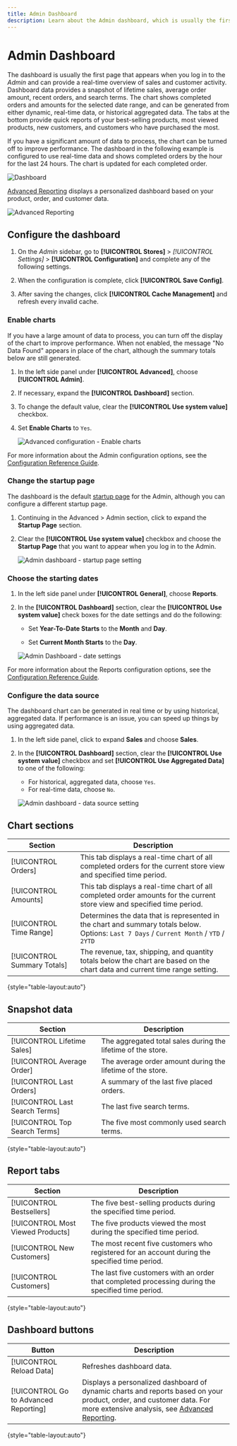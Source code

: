 ```yaml
---
title: Admin Dashboard
description: Learn about the Admin dashboard, which is usually the first page that appears when you log in. 
---
```

# Admin Dashboard

The dashboard is usually the first page that appears when you log in to the _Admin_ and can provide a real-time overview of sales and customer activity. Dashboard data provides a snapshot of lifetime sales, average order amount, recent orders, and search terms. The chart shows completed orders and amounts for the selected date range, and can be generated from either dynamic, real-time data, or historical aggregated data. The tabs at the bottom provide quick reports of your best-selling products, most viewed products, new customers, and customers who have purchased the most.

If you have a significant amount of data to process, the chart can be turned off to improve performance. The dashboard in the following example is configured to use real-time data and shows completed orders by the hour for the last 24 hours. The chart is updated for each completed order.

![Dashboard](./assets/dashboard-full.png)<!-- zoom -->

[Advanced Reporting](business-intelligence.md#advanced-reporting) displays a personalized dashboard based on your product, order, and customer data.

![Advanced Reporting](./assets/dashboard-advanced-reporting.png)<!-- zoom -->

## Configure the dashboard

1. On the _Admin_ sidebar, go to **[!UICONTROL Stores]** > _[!UICONTROL Settings]_ > **[!UICONTROL Configuration]** and complete any of the following settings.

1. When the configuration is complete, click **[!UICONTROL Save Config]**.

1. After saving the changes, click **[!UICONTROL Cache Management]** and refresh every invalid cache.

### Enable charts

If you have a large amount of data to process, you can turn off the display of the chart to improve performance. When not enabled, the message "No Data Found" appears in place of the chart, although the summary totals below are still generated.

1. In the left side panel under **[!UICONTROL Advanced]**, choose **[!UICONTROL Admin]**.

1. If necessary, expand the **[!UICONTROL Dashboard]** section.

1. To change the default value, clear the **[!UICONTROL Use system value]** checkbox.

1. Set **Enable Charts** to `Yes`.

   ![Advanced configuration - Enable charts](./assets/admin-dashboard-config.png)<!-- zoom -->

For more information about the Admin configuration options, see the [Configuration Reference Guide](https://docs.magento.com/user-guide/configuration/advanced/admin.html).

### Change the startup page

The dashboard is the default [startup page](https://docs.magento.com/user-guide/configuration/advanced/admin.html) for the Admin, although you can configure a different startup page.

1. Continuing in the Advanced > Admin section, click to expand the **Startup Page** section.

1. Clear the **[!UICONTROL Use system value]** checkbox and choose the **Startup Page** that you want to appear when you log in to the Admin.

   ![Admin dashboard - startup page setting](./assets/admin-startup-page.png)<!-- zoom -->

### Choose the starting dates

1. In the left side panel under **[!UICONTROL General]**, choose **Reports**.

1. In the **[!UICONTROL Dashboard]** section, clear the **[!UICONTROL Use system value]** check boxes for the date settings and do the following:

   - Set **Year-To-Date Starts** to the **Month** and **Day**.

   - Set **Current Month Starts** to the **Day**.

   ![Admin Dashboard - date settings](./assets/reports-dashboard.png)<!-- zoom -->

For more information about the Reports configuration options, see the [Configuration Reference Guide](https://docs.magento.com/user-guide/configuration/general/reports.html).

### Configure the data source

The dashboard chart can be generated in real time or by using historical, aggregated data. If performance is an issue, you can speed up things by using aggregated data.

1. In the left side panel, click to expand **Sales** and choose **Sales**.

1. In the **[!UICONTROL Dashboard]** section, clear the **[!UICONTROL Use system value]** checkbox and set **[!UICONTROL Use Aggregated Data]** to one of the following:

   - For historical, aggregated data, choose `Yes`.
   - For real-time data, choose `No`.

   ![Admin dashboard - data source setting](./assets/config-sales-dashboard.png)<!-- zoom -->

## Chart sections

|Section|Description|
|--- |--- |
|[!UICONTROL Orders]|This tab displays a real-time chart of all completed orders for the current store view and specified time period.|
|[!UICONTROL Amounts]|This tab displays a real-time chart of all completed order amounts for the current store view and specified time period.|
|[!UICONTROL Time Range]|Determines the data that is represented in the chart and summary totals below. Options: `Last 7 Days` / `Current Month` / `YTD` / `2YTD`|
|[!UICONTROL Summary Totals]|The revenue, tax, shipping, and quantity totals below the chart are based on the chart data and current time range setting.|

{style="table-layout:auto"}

## Snapshot data

|Section|Description|
|--- |--- |
|[!UICONTROL Lifetime Sales]|The aggregated total sales during the lifetime of the store.|
|[!UICONTROL Average Order]|The average order amount during the lifetime of the store.|
|[!UICONTROL Last Orders]| A summary of the last five placed orders.|
|[!UICONTROL Last Search Terms]|The last five search terms.|
|[!UICONTROL Top Search Terms]|The five most commonly used search terms.|

{style="table-layout:auto"}

## Report tabs

|Section|Description|
|--- |--- |
|[!UICONTROL Bestsellers]|The five best-selling products during the specified time period.|
|[!UICONTROL Most Viewed Products]|The five products viewed the most during the specified time period.|
|[!UICONTROL New Customers]|The most recent five customers who registered for an account during the specified time period.|
|[!UICONTROL Customers]|The last five customers with an order that completed processing during the specified time period.|

{style="table-layout:auto"}

## Dashboard buttons

|Button|Description|
|--- |--- |
|[!UICONTROL Reload Data]|Refreshes dashboard data.|
|[!UICONTROL Go to Advanced Reporting]|Displays a personalized dashboard of dynamic charts and reports based on your product, order, and customer data. For more extensive analysis, see [Advanced Reporting](business-intelligence.md#advanced-reporting).|

{style="table-layout:auto"}
